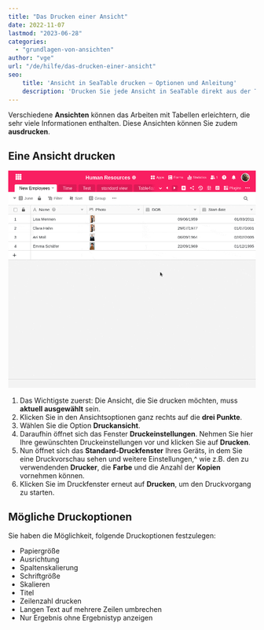 ```yaml
---
title: "Das Drucken einer Ansicht"
date: 2022-11-07
lastmod: "2023-06-28"
categories: 
  - "grundlagen-von-ansichten"
author: "vge"
url: "/de/hilfe/das-drucken-einer-ansicht"
seo:
    title: 'Ansicht in SeaTable drucken – Optionen und Anleitung'
    description: 'Drucken Sie jede Ansicht in SeaTable direkt aus der Tabellenansicht. Wählen Sie Format, Skalierung und weitere erweiterte Druckoptionen individuell.'
---
```


Verschiedene **Ansichten** können das Arbeiten mit Tabellen erleichtern, die sehr viele Informationen enthalten. Diese Ansichten können Sie zudem **ausdrucken**.

## Eine Ansicht drucken

![Eine Ansicht drucken](images/print-view.gif)

1. Das Wichtigste zuerst: Die Ansicht, die Sie drucken möchten, muss **aktuell ausgewählt** sein.
2. Klicken Sie in den Ansichtsoptionen ganz rechts auf die **drei Punkte**.
3. Wählen Sie die Option **Druckansicht**.
4. Daraufhin öffnet sich das Fenster **Druckeinstellungen**. Nehmen Sie hier Ihre gewünschten Druckeinstellungen vor und klicken Sie auf **Drucken**.
5. Nun öffnet sich das **Standard-Druckfenster** Ihres Geräts, in dem Sie eine Druckvorschau sehen und weitere Einstellungen,^ wie z.B. den zu verwendenden **Drucker**, die **Farbe** und die Anzahl der **Kopien** vornehmen können.
6. Klicken Sie im Druckfenster erneut auf **Drucken**, um den Druckvorgang zu starten.

## Mögliche Druckoptionen

Sie haben die Möglichkeit, folgende Druckoptionen festzulegen:

- Papiergröße
- Ausrichtung
- Spaltenskalierung
- Schriftgröße
- Skalieren
- Titel
- Zeilenzahl drucken
- Langen Text auf mehrere Zeilen umbrechen
- Nur Ergebnis ohne Ergebnistyp anzeigen
